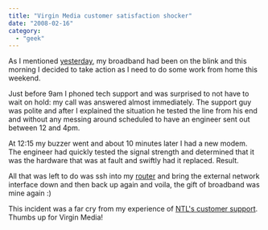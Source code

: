 ```yaml
---
title: "Virgin Media customer satisfaction shocker"
date: "2008-02-16"
category:
  - "geek"
---
```


As I mentioned [yesterday](/2008/02/15/trigger-happy-without-broadband/), my broadband had been on the blink and this morning I decided to take action as I need to do some work from home this weekend.

Just before 9am I phoned tech support and was surprised to not have to wait on hold: my call was answered almost immediately. The support guy was polite and after I explained the situation he tested the line from his end and without any messing around scheduled to have an engineer sent out between 12 and 4pm.

At 12:15 my buzzer went and about 10 minutes later I had a new modem. The engineer had quickly tested the signal strength and determined that it was the hardware that was at fault and swiftly had it replaced. Result.

All that was left to do was ssh into my [router](http://ipcop.org) and bring the external network interface down and then back up again and voila, the gift of broadband was mine again :)

This incident was a far cry from my experience of [NTL's customer support](http://cablehell.co.uk/forums/index.php?showtopic=27097&st=0&p=156841&#entry156841). Thumbs up for Virgin Media!
